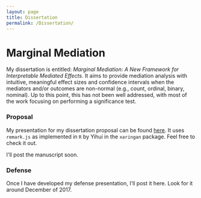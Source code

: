 ```yaml
---
layout: page
title: Dissertation
permalink: /Dissertation/
---
```


# Marginal Mediation

My dissertation is entitled: *Marginal Mediation: A New Framework for Interpretable Mediated Effects*. It aims to provide mediation analysis with intuitive, meaningful effect sizes and confidence intervals when the mediators and/or outcomes are non-normal (e.g., count, ordinal, binary, nominal). Up to this point, this has not been well addressed, with most of the work focusing on performing a significance test.

### Proposal

My presentation for my dissertation proposal can be found [here](https://tysonstanley.github.io/Proposal/). It uses `remark.js` as implemented in `R` by Yihui in the `xaringan` package. Feel free to check it out.

I'll post the manuscript soon.

### Defense

Once I have developed my defense presentation, I'll post it here. Look for it around December of 2017.
